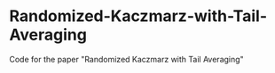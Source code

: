 # Randomized-Kaczmarz-with-Tail-Averaging
Code for the paper "Randomized Kaczmarz with Tail Averaging"
